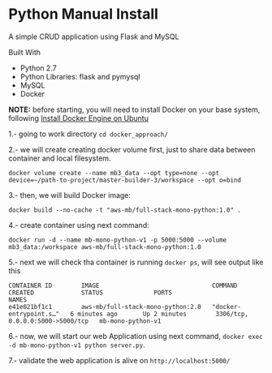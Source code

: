 # Python Manual Install

A simple CRUD application using Flask and MySQL

Built With
 - Python 2.7
 - Python Libraries: flask and pymysql
 - MySQL
 - Docker


__NOTE:__ before starting, you will need to install Docker on your base system, following [Install Docker Engine on Ubuntu](https://docs.docker.com/engine/install/ubuntu/) 

1.- going to work directory `cd docker_approach/`


2.- we will create creating docker volume first, just to share data between container and local filesystem.
```
docker volume create --name mb3_data --opt type=none --opt device=~/path-to-project/master-builder-3/workspace --opt o=bind
```
3.- then, we will build Docker image:
```
docker build --no-cache -t "aws-mb/full-stack-mono-python:1.0" .
```

4.- create container using next command:
```
docker run -d --name mb-mono-python-v1 -p 5000:5000 --volume mb3_data:/workspace aws-mb/full-stack-mono-python:1.0
```
5.- next we will check tha container is running `docker ps`, will see output like this
```
CONTAINER ID        IMAGE                               COMMAND                  CREATED             STATUS              PORTS                              NAMES
e41e021bf1c1        aws-mb/full-stack-mono-python:2.0   "docker-entrypoint.s…"   6 minutes ago       Up 2 minutes        3306/tcp, 0.0.0.0:5000->5000/tcp   mb-mono-python-v1
```
6.- now, we will start our web Application using next command, `docker exec -d mb-mono-python-v1 python server.py`.

7.- validate the web application is alive on `http://localhost:5000/`
 


